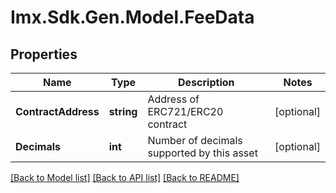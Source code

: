# Imx.Sdk.Gen.Model.FeeData

## Properties

Name | Type | Description | Notes
------------ | ------------- | ------------- | -------------
**ContractAddress** | **string** | Address of ERC721/ERC20 contract | [optional] 
**Decimals** | **int** | Number of decimals supported by this asset | [optional] 

[[Back to Model list]](../README.md#documentation-for-models) [[Back to API list]](../README.md#documentation-for-api-endpoints) [[Back to README]](../README.md)

